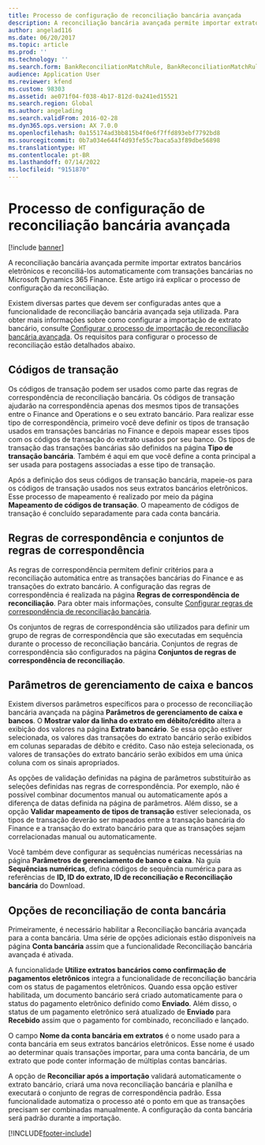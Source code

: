 ```yaml
---
title: Processo de configuração de reconciliação bancária avançada
description: A reconciliação bancária avançada permite importar extratos bancários eletrônicos e reconciliá-los automaticamente com transações bancárias no Microsoft Dynamics 365 Finance. Este artigo explicará o processo de configuração da reconciliação.
author: angelad116
ms.date: 06/20/2017
ms.topic: article
ms.prod: ''
ms.technology: ''
ms.search.form: BankReconciliationMatchRule, BankReconciliationMatchRuleSet
audience: Application User
ms.reviewer: kfend
ms.custom: 98303
ms.assetid: ae071f04-f038-4b17-812d-0a241ed15521
ms.search.region: Global
ms.author: angelading
ms.search.validFrom: 2016-02-28
ms.dyn365.ops.version: AX 7.0.0
ms.openlocfilehash: 0a155174ad3bb815b4f0e6f7ffd893ebf7792bd8
ms.sourcegitcommit: 0b7a034e644f4d93fe55c7baca5a3f89dbe56898
ms.translationtype: HT
ms.contentlocale: pt-BR
ms.lasthandoff: 07/14/2022
ms.locfileid: "9151870"
---
```

# <a name="advanced-bank-reconciliation-setup-process"></a>Processo de configuração de reconciliação bancária avançada

[!include [banner](../includes/banner.md)]

A reconciliação bancária avançada permite importar extratos bancários eletrônicos e reconciliá-los automaticamente com transações bancárias no Microsoft Dynamics 365 Finance. Este artigo irá explicar o processo de configuração da reconciliação.  

Existem diversas partes que devem ser configuradas antes que a funcionalidade de reconciliação bancária avançada seja utilizada. Para obter mais informações sobre como configurar a importação de extrato bancário, consulte [Configurar o processo de importação de reconciliação bancária avançada](set-up-advanced-bank-reconciliation-import-process.md).  Os requisitos para configurar o processo de reconciliação estão detalhados abaixo.

## <a name="transaction-codes"></a>Códigos de transação
Os códigos de transação podem ser usados como parte das regras de correspondência de reconciliação bancária. Os códigos de transação ajudarão na correspondência apenas dos mesmos tipos de transações entre o Finance and Operations e o seu extrato bancário. Para realizar esse tipo de correspondência, primeiro você deve definir os tipos de transação usados em transações bancárias no Finance e depois mapear esses tipos com os códigos de transação do extrato usados por seu banco. Os tipos de transação das transações bancárias são definidos na página **Tipo de transação bancária**. Também é aqui em que você define a conta principal a ser usada para postagens associadas a esse tipo de transação. 

Após a definição dos seus códigos de transação bancária, mapeie-os para os códigos de transação usados nos seus extratos bancários eletrônicos. Esse processo de mapeamento é realizado por meio da página **Mapeamento de códigos de transação**. O mapeamento de códigos de transação é concluído separadamente para cada conta bancária.

## <a name="matching-rules-and-matching-rule-sets"></a>Regras de correspondência e conjuntos de regras de correspondência
As regras de correspondência permitem definir critérios para a reconciliação automática entre as transações bancárias do Finance e as transações do extrato bancário. A configuração das regras de correspondência é realizada na página **Regras de correspondência de reconciliação**. Para obter mais informações, consulte [Configurar regras de correspondência de reconciliação bancária](set-up-bank-reconciliation-matching-rules.md). 

Os conjuntos de regras de correspondência são utilizados para definir um grupo de regras de correspondência que são executadas em sequência durante o processo de reconciliação bancária.  Conjuntos de regras de correspondência são configurados na página **Conjuntos de regras de correspondência de reconciliação**.

## <a name="cash-and-bank-management-parameters"></a>Parâmetros de gerenciamento de caixa e bancos
Existem diversos parâmetros específicos para o processo de reconciliação bancária avançada na página **Parâmetros de gerenciamento de caixa e bancos**.  O **Mostrar valor da linha do extrato em débito/crédito** altera a exibição dos valores na página **Extrato bancário**. Se essa opção estiver selecionada, os valores das transações do extrato bancário serão exibidos em colunas separadas de débito e crédito. Caso não esteja selecionada, os valores de transações do extrato bancário serão exibidos em uma única coluna com os sinais apropriados. 

As opções de validação definidas na página de parâmetros substituirão as seleções definidas nas regras de correspondência. Por exemplo, não é possível combinar documentos manual ou automaticamente após a diferença de datas definida na página de parâmetros. Além disso, se a opção **Validar mapeamento de tipos de transação** estiver selecionada, os tipos de transação deverão ser mapeados entre a transação bancária do Finance e a transação do extrato bancário para que as transações sejam correlacionadas manual ou automaticamente. 

Você também deve configurar as sequências numéricas necessárias na página **Parâmetros de gerenciamento de banco e caixa**.  Na guia **Sequências numéricas**, defina códigos de sequência numérica para as referências de **ID, ID do extrato, ID de reconciliação e Reconciliação bancária** do Download.

## <a name="bank-account-reconciliation-options"></a>Opções de reconciliação de conta bancária
Primeiramente, é necessário habilitar a Reconciliação bancária avançada para a conta bancária. Uma série de opções adicionais estão disponíveis na página **Conta bancária** assim que a funcionalidade Reconciliação bancária avançada é ativada. 

A funcionalidade **Utilize extratos bancários como confirmação de pagamentos eletrônicos** integra a funcionalidade de reconciliação bancária com os status de pagamentos eletrônicos. Quando essa opção estiver habilitada, um documento bancário será criado automaticamente para o status do pagamento eletrônico definido como **Enviado**. Além disso, o status de um pagamento eletrônico será atualizado de **Enviado** para **Recebido** assim que o pagamento for combinado, reconciliado e lançado. 

O campo **Nome da conta bancária em extratos** é o nome usado para a conta bancária em seus extratos bancários eletrônicos. Esse nome é usado ao determinar quais transações importar, para uma conta bancária, de um extrato que pode conter informação de múltiplas contas bancárias. 

A opção de **Reconciliar após a importação** validará automaticamente o extrato bancário, criará uma nova reconciliação bancária e planilha e executará o conjunto de regras de correspondência padrão. Essa funcionalidade automatiza o processo até o ponto em que as transações precisam ser combinadas manualmente. A configuração da conta bancária será padrão durante a importação.





[!INCLUDE[footer-include](../../includes/footer-banner.md)]
